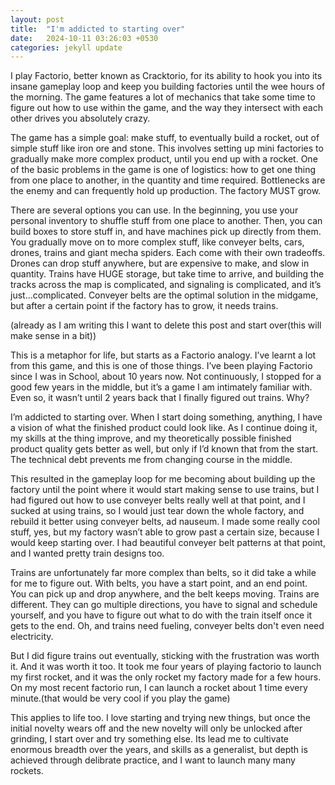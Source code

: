 ```yaml
---
layout: post
title:  "I'm addicted to starting over"
date:   2024-10-11 03:26:03 +0530
categories: jekyll update
---
```

I play Factorio, better known as Cracktorio, for its ability to hook you into its insane gameplay loop and keep you building factories until the wee hours of the morning. The game features a lot of mechanics that take some time to figure out how to use within the game, and the way they intersect with each other drives you absolutely crazy. 

The game has a simple goal: make stuff, to eventually build a rocket, out of simple stuff like iron ore and stone. This involves setting up mini factories to gradually make more complex product, until you end up with a rocket. One of the basic problems in the game is one of logistics: how to get one thing from one place to another, in the quantity and time required. Bottlenecks are the enemy and can frequently hold up production. The factory MUST grow. 

There are several options you can use. In the beginning, you use your personal inventory to shuffle stuff from one place to another. Then, you can build boxes to store stuff in, and have machines pick up directly from them. You gradually move on to more complex stuff, like conveyer belts, cars, drones, trains and giant mecha spiders. Each come with their own tradeoffs. Drones can drop stuff anywhere, but are expensive to make, and slow in quantity. Trains have HUGE storage, but take time to arrive, and building the tracks across the map is complicated, and signaling is complicated, and it’s just…complicated. Conveyer belts are the optimal solution in the midgame, but after a certain point if the factory has to grow, it needs trains. 

(already as I am writing this I want to delete this post and start over(this will make sense in a bit))

This is a metaphor for life, but starts as a Factorio analogy. I’ve learnt a lot from this game, and this is one of those things. I’ve been playing Factorio since I was in School, about 10 years now. Not continuously, I stopped for a good few years in the middle, but it’s a game I am intimately familiar with. Even so, it wasn’t until 2 years back that I finally figured out trains. Why?

I’m addicted to starting over. When I start doing something, anything, I have a vision of what the finished product could look like. As I continue doing it, my skills at the thing improve, and my theoretically possible finished product quality gets better as well, but only if I’d known that from the start. The technical debt prevents me from changing course in the middle. 

This resulted in the gameplay loop for me becoming about building up the factory until the point where it would start making sense to use trains, but I had figured out how to use conveyer belts really well at that point, and I sucked at using trains, so I would just tear down the whole factory, and rebuild it better using conveyer belts, ad nauseum. I made some really cool stuff, yes, but my factory wasn’t able to grow past a certain size, because I would keep starting over. I had beautiful conveyer belt patterns at that point, and I wanted pretty train designs too. 

Trains are unfortunately far more complex than belts, so it did take a while for me to figure out. With belts, you have a start point, and an end point. You can pick up and drop anywhere, and the belt keeps moving. Trains are different. They can go multiple directions, you have to signal and schedule yourself, and you have to figure out what to do with the train itself once it gets to the end. Oh, and trains need fueling, conveyer belts don't even need electricity. 

But I did figure trains out eventually, sticking with the frustration was worth it. And it was worth it too. It took me four years of playing factorio to launch my first rocket, and it was the only rocket my factory made for a few hours. On my most recent factorio run, I can launch a rocket about 1 time every minute.(that would be very cool if you play the game)

This applies to life too. I love starting and trying new things, but once the initial novelty wears off and the new novelty will only be unlocked after grinding, I start over and try something else. Its lead me to cultivate enormous breadth over the years, and skills as a generalist, but depth is achieved through delibrate practice, and I want to launch many many rockets. 